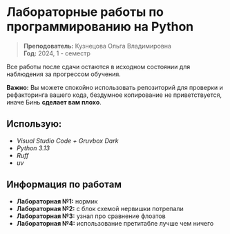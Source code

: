 # Лабораторные работы по программированию на Python

> **Преподователь:** Кузнецова Ольга Владимировна  
> **Год:** 2024, 1 - семестр

Все работы после сдачи остаются в исходном состоянии для наблюдения за прогрессом обучения.  

**Важно:** Вы можете спокойно использовать репозиторий для проверки и рефакторинга вашего кода, бездумное копирование не приветствуется, иначе Бинь **сделает вам плохо**.

## Использую:
- *Visual Studio Code + Gruvbox Dark*
- *Python 3.13*
- *Ruff*
- *uv*


## Информация по работам
- **Лабораторная №1:** нормик
- **Лабораторная №2:** с блок схемой нервишки потрепали
- **Лабораторная №3:** узнал про сравнение флоатов
- **Лабораторная №4:** использование претитабле лучше чем ничего 

